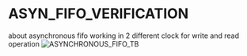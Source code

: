 # ASYN_FIFO_VERIFICATION
about asynchronous fifo working in 2 different clock for write and read operation 
![ASYNCHRONOUS_FIFO_TB](<img width="1517" height="767" alt="ASYNCHRONOUS_FIFO_TB drawio" src="https://github.com/user-attachments/assets/b11dd7f1-0471-4ba8-a521-d7201f5d5533" />
)

